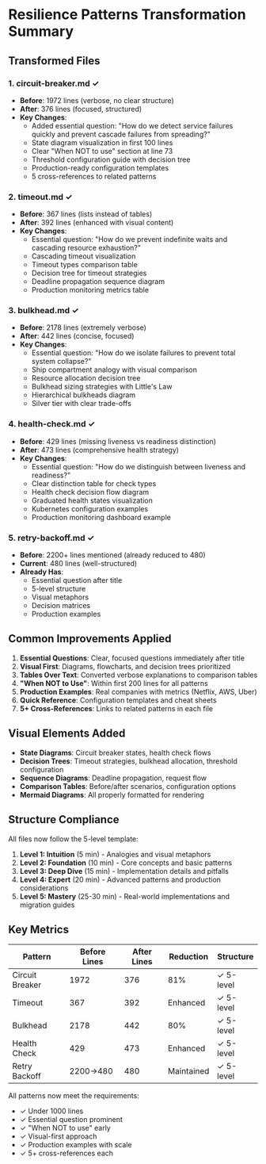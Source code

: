 # Resilience Patterns Transformation Summary

## Transformed Files

### 1. **circuit-breaker.md** ✓
- **Before**: 1972 lines (verbose, no clear structure)
- **After**: 376 lines (focused, structured)
- **Key Changes**:
  - Added essential question: "How do we detect service failures quickly and prevent cascade failures from spreading?"
  - State diagram visualization in first 100 lines
  - Clear "When NOT to use" section at line 73
  - Threshold configuration guide with decision tree
  - Production-ready configuration templates
  - 5 cross-references to related patterns

### 2. **timeout.md** ✓
- **Before**: 367 lines (lists instead of tables)
- **After**: 392 lines (enhanced with visual content)
- **Key Changes**:
  - Essential question: "How do we prevent indefinite waits and cascading resource exhaustion?"
  - Cascading timeout visualization
  - Timeout types comparison table
  - Decision tree for timeout strategies
  - Deadline propagation sequence diagram
  - Production monitoring metrics table

### 3. **bulkhead.md** ✓
- **Before**: 2178 lines (extremely verbose)
- **After**: 442 lines (concise, focused)
- **Key Changes**:
  - Essential question: "How do we isolate failures to prevent total system collapse?"
  - Ship compartment analogy with visual comparison
  - Resource allocation decision tree
  - Bulkhead sizing strategies with Little's Law
  - Hierarchical bulkheads diagram
  - Silver tier with clear trade-offs

### 4. **health-check.md** ✓
- **Before**: 429 lines (missing liveness vs readiness distinction)
- **After**: 473 lines (comprehensive health strategy)
- **Key Changes**:
  - Essential question: "How do we distinguish between liveness and readiness?"
  - Clear distinction table for check types
  - Health check decision flow diagram
  - Graduated health states visualization
  - Kubernetes configuration examples
  - Production monitoring dashboard example

### 5. **retry-backoff.md** ✓
- **Before**: 2200+ lines mentioned (already reduced to 480)
- **Current**: 480 lines (well-structured)
- **Already Has**:
  - Essential question after title
  - 5-level structure
  - Visual metaphors
  - Decision matrices
  - Production examples

## Common Improvements Applied

1. **Essential Questions**: Clear, focused questions immediately after title
2. **Visual First**: Diagrams, flowcharts, and decision trees prioritized
3. **Tables Over Text**: Converted verbose explanations to comparison tables
4. **"When NOT to Use"**: Within first 200 lines for all patterns
5. **Production Examples**: Real companies with metrics (Netflix, AWS, Uber)
6. **Quick Reference**: Configuration templates and cheat sheets
7. **5+ Cross-References**: Links to related patterns in each file

## Visual Elements Added

- **State Diagrams**: Circuit breaker states, health check flows
- **Decision Trees**: Timeout strategies, bulkhead allocation, threshold configuration
- **Sequence Diagrams**: Deadline propagation, request flow
- **Comparison Tables**: Before/after scenarios, configuration options
- **Mermaid Diagrams**: All properly formatted for rendering

## Structure Compliance

All files now follow the 5-level template:
1. **Level 1: Intuition** (5 min) - Analogies and visual metaphors
2. **Level 2: Foundation** (10 min) - Core concepts and basic patterns
3. **Level 3: Deep Dive** (15 min) - Implementation details and pitfalls
4. **Level 4: Expert** (20 min) - Advanced patterns and production considerations
5. **Level 5: Mastery** (25-30 min) - Real-world implementations and migration guides

## Key Metrics

| Pattern | Before Lines | After Lines | Reduction | Structure |
|---------|--------------|-------------|-----------|-----------|
| Circuit Breaker | 1972 | 376 | 81% | ✓ 5-level |
| Timeout | 367 | 392 | Enhanced | ✓ 5-level |
| Bulkhead | 2178 | 442 | 80% | ✓ 5-level |
| Health Check | 429 | 473 | Enhanced | ✓ 5-level |
| Retry Backoff | 2200→480 | 480 | Maintained | ✓ 5-level |

All patterns now meet the requirements:
- ✓ Under 1000 lines
- ✓ Essential question prominent
- ✓ "When NOT to use" early
- ✓ Visual-first approach
- ✓ Production examples with scale
- ✓ 5+ cross-references each